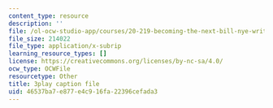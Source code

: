 ```yaml
---
content_type: resource
description: ''
file: /ol-ocw-studio-app/courses/20-219-becoming-the-next-bill-nye-writing-and-hosting-the-educational-show-january-iap-2015/46537ba7e877e4c916fa22396cefada3_XDBr39cwmbg.srt
file_size: 214022
file_type: application/x-subrip
learning_resource_types: []
license: https://creativecommons.org/licenses/by-nc-sa/4.0/
ocw_type: OCWFile
resourcetype: Other
title: 3play caption file
uid: 46537ba7-e877-e4c9-16fa-22396cefada3
---
```

